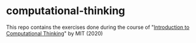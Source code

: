 # computational-thinking
This repo contains the exercises done during the course of "[Introduction to Computational Thinking](https://computationalthinking.mit.edu/Fall20/)" by MIT (2020)
